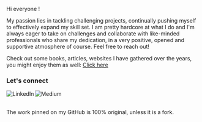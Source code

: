 Hi everyone !

My passion lies in tackling challenging projects, continually pushing myself to effectively expand my skill set. I am pretty hardcore at what I do and I'm always eager to take on challenges and collaborate with like-minded professionals who share my dedication, in a very positive, opened and supportive atmosphere of course. Feel free to reach out!

Check out some books, articles, websites I have gathered over the years, you might enjoy them as well:
[Click here](https://github.com/ezrafayet/knowledge-base/blob/main/bookshelf/BOOKSHELF.md)

### Let's connect
                                                                                                             
[<img align="left" alt="LinkedIn" src="https://img.shields.io/badge/linkedin-%230077B5.svg?&style=for-the-badge&logo=linkedin&logoColor=white" />](https://www.linkedin.com/in/ezrafayet)
                                                                                                                             
[<img align="left" alt="Medium" src="https://img.shields.io/badge/medium-%2312100E.svg?&style=for-the-badge&logo=medium&logoColor=white" />](https://ezrafayet.medium.com/)
  
<p><br/><br/></p>

The work pinned on my GitHub is 100% original, unless it is a fork.

